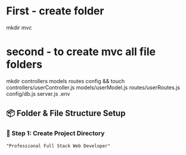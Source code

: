 # First - create folder

mkdir mvc

# second - to create mvc all file folders

mkdir controllers models routes config && touch controllers/userController.js models/userModel.js routes/userRoutes.js config/db.js server.js .env



## 📦 Folder & File Structure Setup
### 🔹 Step 1: Create Project Directory
```diff
"Professional Full Stack Web Developer"
```